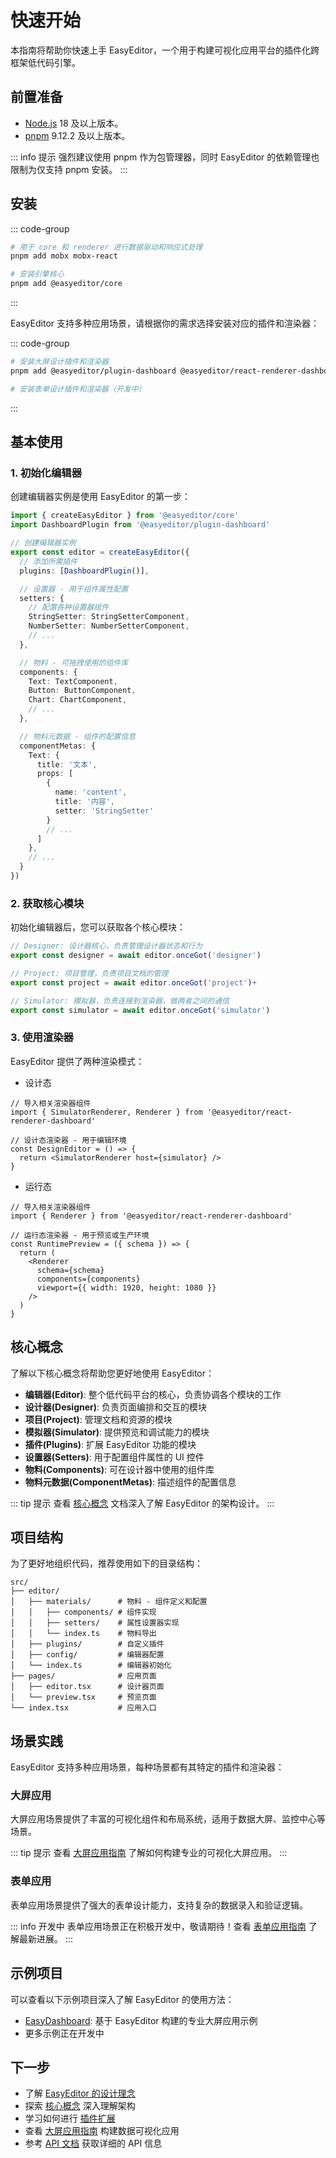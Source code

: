 # 快速开始

本指南将帮助你快速上手 EasyEditor，一个用于构建可视化应用平台的插件化跨框架低代码引擎。

## 前置准备

- [Node.js](https://nodejs.org/) 18 及以上版本。
- [pnpm](https://pnpm.io/) 9.12.2 及以上版本。

::: info 提示
强烈建议使用 pnpm 作为包管理器，同时 EasyEditor 的依赖管理也限制为仅支持 pnpm 安装。
:::

## 安装

::: code-group
```sh [pnpm]
# 用于 core 和 renderer 进行数据驱动和响应式处理
pnpm add mobx mobx-react

# 安装引擎核心
pnpm add @easyeditor/core
```
:::

EasyEditor 支持多种应用场景，请根据你的需求选择安装对应的插件和渲染器：

::: code-group
```sh [大屏应用]
# 安装大屏设计插件和渲染器
pnpm add @easyeditor/plugin-dashboard @easyeditor/react-renderer-dashboard
```

```sh [表单应用]
# 安装表单设计插件和渲染器（开发中）
```
:::

## 基本使用

### 1. 初始化编辑器

创建编辑器实例是使用 EasyEditor 的第一步：

```typescript
import { createEasyEditor } from '@easyeditor/core'
import DashboardPlugin from '@easyeditor/plugin-dashboard'

// 创建编辑器实例
export const editor = createEasyEditor({
  // 添加所需插件
  plugins: [DashboardPlugin()],

  // 设置器 - 用于组件属性配置
  setters: {
    // 配置各种设置器组件
    StringSetter: StringSetterComponent,
    NumberSetter: NumberSetterComponent,
    // ...
  },

  // 物料 - 可拖拽使用的组件库
  components: {
    Text: TextComponent,
    Button: ButtonComponent,
    Chart: ChartComponent,
    // ...
  },

  // 物料元数据 - 组件的配置信息
  componentMetas: {
    Text: {
      title: '文本',
      props: [
        {
          name: 'content',
          title: '内容',
          setter: 'StringSetter'
        }
        // ...
      ]
    },
    // ...
  }
})
```

### 2. 获取核心模块

初始化编辑器后，您可以获取各个核心模块：

```typescript
// Designer: 设计器核心，负责管理设计器状态和行为
export const designer = await editor.onceGot('designer')

// Project: 项目管理，负责项目文档的管理
export const project = await editor.onceGot('project')+

// Simulator: 模拟器，负责连接到渲染器，做两者之间的通信
export const simulator = await editor.onceGot('simulator')
```

### 3. 使用渲染器

EasyEditor 提供了两种渲染模式：

- 设计态

```tsx
// 导入相关渲染器组件
import { SimulatorRenderer, Renderer } from '@easyeditor/react-renderer-dashboard'

// 设计态渲染器 - 用于编辑环境
const DesignEditor = () => {
  return <SimulatorRenderer host={simulator} />
}
```

- 运行态

```tsx
// 导入相关渲染器组件
import { Renderer } from '@easyeditor/react-renderer-dashboard'

// 运行态渲染器 - 用于预览或生产环境
const RuntimePreview = ({ schema }) => {
  return (
    <Renderer
      schema={schema}
      components={components}
      viewport={{ width: 1920, height: 1080 }}
    />
  )
}
```

## 核心概念

了解以下核心概念将帮助您更好地使用 EasyEditor：

- **编辑器(Editor)**: 整个低代码平台的核心，负责协调各个模块的工作
- **设计器(Designer)**: 负责页面编排和交互的模块
- **项目(Project)**: 管理文档和资源的模块
- **模拟器(Simulator)**: 提供预览和调试能力的模块
- **插件(Plugins)**: 扩展 EasyEditor 功能的模块
- **设置器(Setters)**: 用于配置组件属性的 UI 控件
- **物料(Components)**: 可在设计器中使用的组件库
- **物料元数据(ComponentMetas)**: 描述组件的配置信息

::: tip 提示
查看 [核心概念](/guide/core-concepts) 文档深入了解 EasyEditor 的架构设计。
:::

## 项目结构

为了更好地组织代码，推荐使用如下的目录结构：

```
src/
├── editor/
│   ├── materials/      # 物料 - 组件定义和配置
│   │   ├── components/ # 组件实现
│   │   ├── setters/    # 属性设置器实现
│   │   └── index.ts    # 物料导出
│   ├── plugins/        # 自定义插件
│   ├── config/         # 编辑器配置
│   └── index.ts        # 编辑器初始化
├── pages/              # 应用页面
│   ├── editor.tsx      # 设计器页面
│   └── preview.tsx     # 预览页面
└── index.tsx           # 应用入口
```

## 场景实践

EasyEditor 支持多种应用场景，每种场景都有其特定的插件和渲染器：

### 大屏应用

大屏应用场景提供了丰富的可视化组件和布局系统，适用于数据大屏、监控中心等场景。

::: tip 提示
查看 [大屏应用指南](/guide/scenarios/dashboard) 了解如何构建专业的可视化大屏应用。
:::

### 表单应用

表单应用场景提供了强大的表单设计能力，支持复杂的数据录入和验证逻辑。

::: info 开发中
表单应用场景正在积极开发中，敬请期待！查看 [表单应用指南](/guide/scenarios/form) 了解最新进展。
:::

## 示例项目

可以查看以下示例项目深入了解 EasyEditor 的使用方法：

- [EasyDashboard](https://github.com/Easy-Editor/EasyDashboard): 基于 EasyEditor 构建的专业大屏应用示例
- 更多示例正在开发中

## 下一步

- 了解 [EasyEditor 的设计理念](/guide/why)
- 探索 [核心概念](/guide/core-concepts) 深入理解架构
- 学习如何进行 [插件扩展](/guide/extension/plugin)
- 查看 [大屏应用指南](/guide/scenarios/dashboard) 构建数据可视化应用
- 参考 [API 文档](/reference/overview) 获取详细的 API 信息
